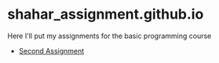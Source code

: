 # shahar_assignment.github.io
Here I'll put my assignments for the basic programming course

* [Second Assignment](/day02/num_guess)
